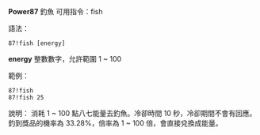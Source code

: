 **Power87** 釣魚
可用指令：fish

語法：
```
87!fish [energy]
```
__energy__ 整數數字，允許範圍 1 ~ 100

範例：
```
87!fish
87!fish 25
```
說明：
消耗 1 ~ 100 點八七能量去釣魚。冷卻時間 10 秒，冷卻期間不會有回應。釣到獎品的機率為 33.28%，倍率為 1 ~ 100 倍，會直接兌換成能量。
